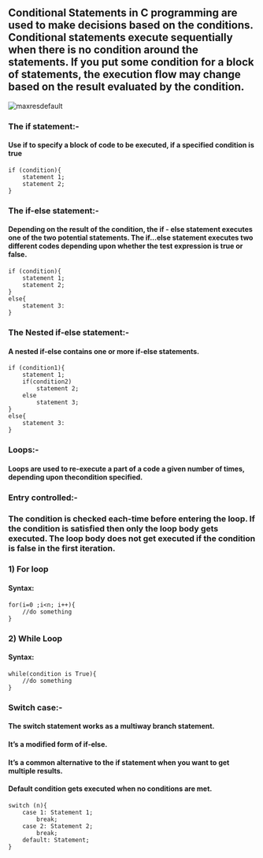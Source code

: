 ## Conditional Statements in C programming are used to make decisions based on the conditions. Conditional statements execute sequentially when there is no condition around the statements. If you put some condition for a block of statements, the execution flow may change based on the result evaluated by the condition.

![maxresdefault](https://user-images.githubusercontent.com/108541991/204302535-c6d3185a-23ba-4722-ae40-de093d2cf896.jpg)


### The if statement:-
#### Use if to specify a block of code to be executed, if a specified condition is true
```
if (condition){
	statement 1;
	statement 2;
}
```

### The if-else statement:-
#### Depending on the result of the condition, the if - else statement executes one of the two potential statements. The if...else statement executes two different codes depending upon whether the test expression is true or false.

```
if (condition){
	statement 1;
	statement 2;
}
else{
	statement 3:
}
```

### The Nested if-else statement:-
#### A nested if-else contains one or more if-else statements.

```
if (condition1){
	statement 1;
	if(condition2)
		statement 2;
	else
		statement 3;
}
else{
	statement 3:
}
```

### Loops:-
#### Loops are used to re-execute a part of a code a given number of times, depending upon thecondition specified.

### Entry controlled:-
### The condition is checked each-time before entering the loop. If the condition is satisfied then only the loop body gets executed. The loop body does not get executed if the condition is false in the first iteration.


### 1) For loop
#### Syntax:
```
for(i=0 ;i<n; i++){
	//do something
}
```
### 2) While Loop
#### Syntax:
```
while(condition is True){
	//do something
}
```

### Switch case:-
#### The switch statement works as a multiway branch statement.
#### It’s a modified form of if-else.
#### It’s a common alternative to the if statement when you want to get multiple results.
#### Default condition gets executed when no conditions are met.

```
switch (n){
	case 1: Statement 1;
		break;
	case 2: Statement 2;
		break;
	default: Statement;
}
```

